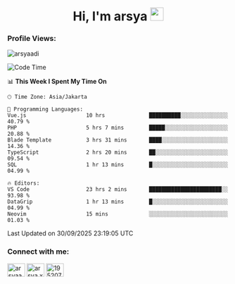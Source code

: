 <h1 align="center">Hi, I'm arsya 
  <img src="https://media.giphy.com/media/hvRJCLFzcasrR4ia7z/giphy.gif" width="30px"/>
</h1>

<p align="left"> <h3>Profile Views:</h3> <img src="https://komarev.com/ghpvc/?username=arsyaadi&label=Profile%20views&color=0e75b6&style=flat" alt="arsyaadi" /> </p>

<!--START_SECTION:waka-->
![Code Time](http://img.shields.io/badge/Code%20Time-4%2C522%20hrs%203%20mins-blue)

📊 **This Week I Spent My Time On** 

```text
🕑︎ Time Zone: Asia/Jakarta

💬 Programming Languages: 
Vue.js                   10 hrs              ██████████░░░░░░░░░░░░░░░   40.79 % 
PHP                      5 hrs 7 mins        █████░░░░░░░░░░░░░░░░░░░░   20.88 % 
Blade Template           3 hrs 31 mins       ████░░░░░░░░░░░░░░░░░░░░░   14.36 % 
TypeScript               2 hrs 20 mins       ██░░░░░░░░░░░░░░░░░░░░░░░   09.54 % 
SQL                      1 hr 13 mins        █░░░░░░░░░░░░░░░░░░░░░░░░   04.99 % 

🔥 Editors: 
VS Code                  23 hrs 2 mins       ███████████████████████░░   93.98 % 
DataGrip                 1 hr 13 mins        █░░░░░░░░░░░░░░░░░░░░░░░░   04.99 % 
Neovim                   15 mins             ░░░░░░░░░░░░░░░░░░░░░░░░░   01.03 % 
```


 Last Updated on 30/09/2025 23:19:05 UTC
<!--END_SECTION:waka-->

<!-- - 📫 How to reach me **itsme@arsyaadi.software** -->


<h3 align="left">Connect with me:</h3>
<p align="left">
<a href="https://linkedin.com/in/arsyaadi" target="blank"><img align="center" src="https://raw.githubusercontent.com/rahuldkjain/github-profile-readme-generator/master/src/images/icons/Social/linked-in-alt.svg" alt="arsyaadi" height="30" width="40" /></a>
<a href="https://fb.com/arsya.xkz" target="blank"><img align="center" src="https://raw.githubusercontent.com/rahuldkjain/github-profile-readme-generator/master/src/images/icons/Social/facebook.svg" alt="arsya.xkz" height="30" width="40" /></a>
<a href="https://stackoverflow.com/users/19520749" target="blank"><img align="center" src="https://raw.githubusercontent.com/rahuldkjain/github-profile-readme-generator/master/src/images/icons/Social/stack-overflow.svg" alt="19520749" height="30" width="40" /></a>
</p>
